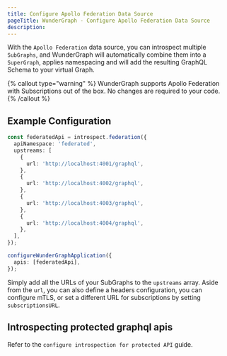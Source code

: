 ```yaml
---
title: Configure Apollo Federation Data Source
pageTitle: WunderGraph - Configure Apollo Federation Data Source
description:
---
```


With the `Apollo Federation` data source,
you can introspect multiple `SubGraphs`,
and WunderGraph will automatically combine them into a `SuperGraph`,
applies namespacing and will add the resulting GraphQL Schema to your virtual Graph.

{% callout type="warning" %}
WunderGraph supports Apollo Federation with Subscriptions out of the box.
No changes are required to your code.
{% /callout %}

## Example Configuration

```typescript
const federatedApi = introspect.federation({
  apiNamespace: 'federated',
  upstreams: [
    {
      url: 'http://localhost:4001/graphql',
    },
    {
      url: 'http://localhost:4002/graphql',
    },
    {
      url: 'http://localhost:4003/graphql',
    },
    {
      url: 'http://localhost:4004/graphql',
    },
  ],
});

configureWunderGraphApplication({
  apis: [federatedApi],
});
```

Simply add all the URLs of your SubGraphs to the `upstreams` array.
Aside from the `url`, you can also define a headers configuration,
you can configure mTLS,
or set a different URL for subscriptions by setting `subscriptionsURL`.

## Introspecting protected graphql apis

Refer to the `configure introspection for protected API` guide.
